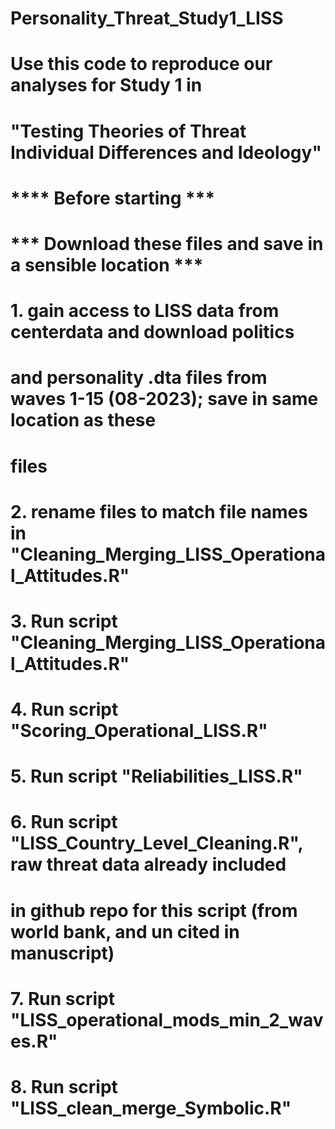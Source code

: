 # Personality_Threat_Study1_LISS
# Use this code to reproduce our analyses for Study 1 in 
# "Testing Theories of Threat Individual Differences and Ideology"
# **** Before starting *** 
# *** Download these files and save in a sensible location ***
# 1. gain access to LISS data from centerdata and download politics
# and personality .dta files from waves 1-15 (08-2023); save in same location as these 
# files
# 2. rename files to match file names in "Cleaning_Merging_LISS_Operational_Attitudes.R"
# 3. Run script "Cleaning_Merging_LISS_Operational_Attitudes.R"
# 4. Run script "Scoring_Operational_LISS.R"
# 5. Run script "Reliabilities_LISS.R"
# 6. Run script "LISS_Country_Level_Cleaning.R", raw threat data already included
# in github repo for this script (from world bank, and un cited in manuscript)
# 7. Run script "LISS_operational_mods_min_2_waves.R"
# 8. Run script "LISS_clean_merge_Symbolic.R"
